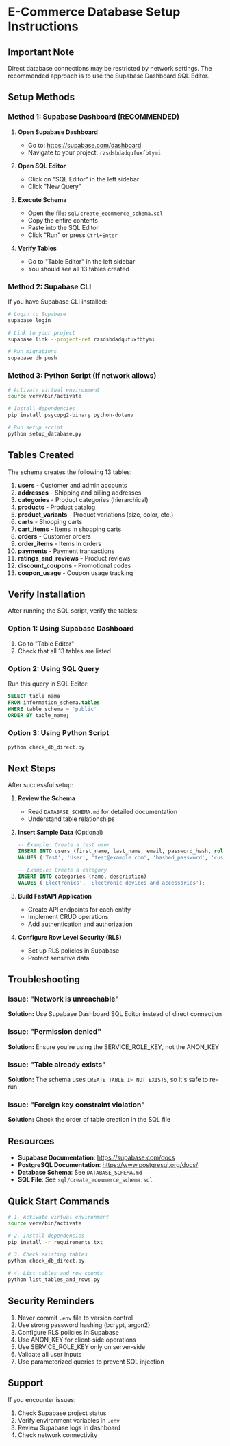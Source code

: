 # E-Commerce Database Setup Instructions

## Important Note
Direct database connections may be restricted by network settings. The recommended approach is to use the Supabase Dashboard SQL Editor.

## Setup Methods

### Method 1: Supabase Dashboard (RECOMMENDED)

1. **Open Supabase Dashboard**
   - Go to: https://supabase.com/dashboard
   - Navigate to your project: `rzsdsbdadqufuxfbtymi`

2. **Open SQL Editor**
   - Click on "SQL Editor" in the left sidebar
   - Click "New Query"

3. **Execute Schema**
   - Open the file: `sql/create_ecommerce_schema.sql`
   - Copy the entire contents
   - Paste into the SQL Editor
   - Click "Run" or press `Ctrl+Enter`

4. **Verify Tables**
   - Go to "Table Editor" in the left sidebar
   - You should see all 13 tables created

### Method 2: Supabase CLI

If you have Supabase CLI installed:

```bash
# Login to Supabase
supabase login

# Link to your project
supabase link --project-ref rzsdsbdadqufuxfbtymi

# Run migrations
supabase db push
```

### Method 3: Python Script (If network allows)

```bash
# Activate virtual environment
source venv/bin/activate

# Install dependencies
pip install psycopg2-binary python-dotenv

# Run setup script
python setup_database.py
```

## Tables Created

The schema creates the following 13 tables:

1. **users** - Customer and admin accounts
2. **addresses** - Shipping and billing addresses
3. **categories** - Product categories (hierarchical)
4. **products** - Product catalog
5. **product_variants** - Product variations (size, color, etc.)
6. **carts** - Shopping carts
7. **cart_items** - Items in shopping carts
8. **orders** - Customer orders
9. **order_items** - Items in orders
10. **payments** - Payment transactions
11. **ratings_and_reviews** - Product reviews
12. **discount_coupons** - Promotional codes
13. **coupon_usage** - Coupon usage tracking

## Verify Installation

After running the SQL script, verify the tables:

### Option 1: Using Supabase Dashboard
1. Go to "Table Editor"
2. Check that all 13 tables are listed

### Option 2: Using SQL Query
Run this query in SQL Editor:
```sql
SELECT table_name 
FROM information_schema.tables 
WHERE table_schema = 'public'
ORDER BY table_name;
```

### Option 3: Using Python Script
```bash
python check_db_direct.py
```

## Next Steps

After successful setup:

1. **Review the Schema**
   - Read `DATABASE_SCHEMA.md` for detailed documentation
   - Understand table relationships

2. **Insert Sample Data** (Optional)
   ```sql
   -- Example: Create a test user
   INSERT INTO users (first_name, last_name, email, password_hash, role)
   VALUES ('Test', 'User', 'test@example.com', 'hashed_password', 'customer');
   
   -- Example: Create a category
   INSERT INTO categories (name, description)
   VALUES ('Electronics', 'Electronic devices and accessories');
   ```

3. **Build FastAPI Application**
   - Create API endpoints for each entity
   - Implement CRUD operations
   - Add authentication and authorization

4. **Configure Row Level Security (RLS)**
   - Set up RLS policies in Supabase
   - Protect sensitive data

## Troubleshooting

### Issue: "Network is unreachable"
**Solution:** Use Supabase Dashboard SQL Editor instead of direct connection

### Issue: "Permission denied"
**Solution:** Ensure you're using the SERVICE_ROLE_KEY, not the ANON_KEY

### Issue: "Table already exists"
**Solution:** The schema uses `CREATE TABLE IF NOT EXISTS`, so it's safe to re-run

### Issue: "Foreign key constraint violation"
**Solution:** Check the order of table creation in the SQL file

## Resources

- **Supabase Documentation**: https://supabase.com/docs
- **PostgreSQL Documentation**: https://www.postgresql.org/docs/
- **Database Schema**: See `DATABASE_SCHEMA.md`
- **SQL File**: See `sql/create_ecommerce_schema.sql`

## Quick Start Commands

```bash
# 1. Activate virtual environment
source venv/bin/activate

# 2. Install dependencies
pip install -r requirements.txt

# 3. Check existing tables
python check_db_direct.py

# 4. List tables and row counts
python list_tables_and_rows.py
```

## Security Reminders

1. Never commit `.env` file to version control
2. Use strong password hashing (bcrypt, argon2)
3. Configure RLS policies in Supabase
4. Use ANON_KEY for client-side operations
5. Use SERVICE_ROLE_KEY only on server-side
6. Validate all user inputs
7. Use parameterized queries to prevent SQL injection

## Support

If you encounter issues:
1. Check Supabase project status
2. Verify environment variables in `.env`
3. Review Supabase logs in dashboard
4. Check network connectivity
